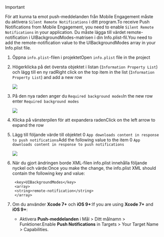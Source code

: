 > [!IMPORTANT]
> <span data-ttu-id="41478-101">För att kunna ta emot push-meddelanden från Mobile Engagement måste du aktivera `Silent Remote Notifications` i ditt program.</span><span class="sxs-lookup"><span data-stu-id="41478-101">To receive Push Notifications from Mobile Engagement, you need to enable `Silent Remote Notifications` in your application.</span></span> <span data-ttu-id="41478-102">Du måste lägga till värdet remote-notification i UIBackgroundModes-matrisen i din Info.plist-fil.</span><span class="sxs-lookup"><span data-stu-id="41478-102">You need to add the remote-notification value to the UIBackgroundModes array in your Info.plist file.</span></span>
> 
> 

1. <span data-ttu-id="41478-103">Öppna `info.plist`-filen i projektet</span><span class="sxs-lookup"><span data-stu-id="41478-103">Open `info.plist` file in the project</span></span>
2. <span data-ttu-id="41478-104">Högerklicka på det översta objektet i listan (`Information Property List`) och lägg till en ny rad</span><span class="sxs-lookup"><span data-stu-id="41478-104">Right click on the top item in the list (`Information Property List`) and add a new row</span></span>
   
    ![](./media/mobile-engagement-ios-silent-push/xcode-plist-add-silent-push1.png)
3. <span data-ttu-id="41478-105">På den nya raden anger du `Required background modes`</span><span class="sxs-lookup"><span data-stu-id="41478-105">In the new row enter `Required background modes`</span></span>
   
    ![](./media/mobile-engagement-ios-silent-push/xcode-plist-add-silent-push2.png)
4. <span data-ttu-id="41478-106">Klicka på vänsterpilen för att expandera raden</span><span class="sxs-lookup"><span data-stu-id="41478-106">Click on the left arrow to expand the row</span></span>
5. <span data-ttu-id="41478-107">Lägg till följande värde till objektet 0 `App downloads content in response to push notifications`</span><span class="sxs-lookup"><span data-stu-id="41478-107">Add the following value to the item 0 `App downloads content in response to push notifications`</span></span>
   
    ![](./media/mobile-engagement-ios-silent-push/xcode-plist-add-silent-push3.png)
6. <span data-ttu-id="41478-108">När du gjort ändringen borde XML-filen info.plist innehålla följande nyckel och värde:</span><span class="sxs-lookup"><span data-stu-id="41478-108">Once you make the change, the info.plist XML should contain the following key and value:</span></span>
   
        <key>UIBackgroundModes</key>
        <array>
        <string>remote-notification</string>
        </array>
7. <span data-ttu-id="41478-109">Om du använder **Xcode 7+** och **iOS 9+**:</span><span class="sxs-lookup"><span data-stu-id="41478-109">If you are using **Xcode 7+** and **iOS 9+**:</span></span>
   
   * <span data-ttu-id="41478-110">Aktivera **Push-meddelanden** i Mål > Ditt målnamn > Funktioner.</span><span class="sxs-lookup"><span data-stu-id="41478-110">Enable **Push Notifications** in Targets > Your Target Name > Capabilities.</span></span>

